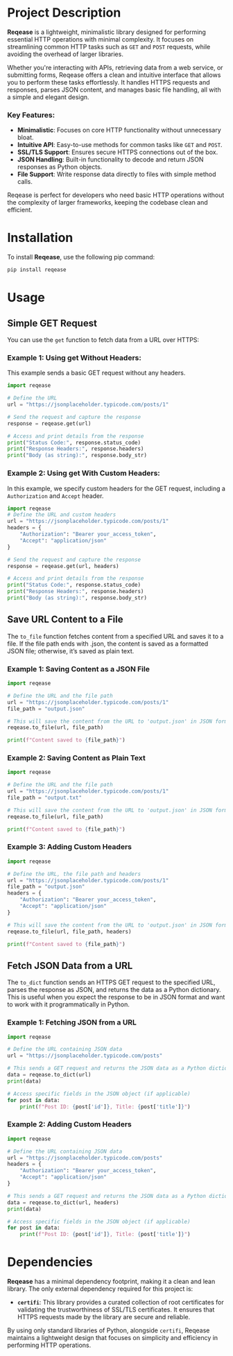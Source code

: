 # Project Description

**Reqease** is a lightweight, minimalistic library designed for performing essential HTTP operations with minimal complexity. It focuses on streamlining common HTTP tasks such as `GET` and `POST` requests, while avoiding the overhead of larger libraries.

Whether you're interacting with APIs, retrieving data from a web service, or submitting forms, Reqease offers a clean and intuitive interface that allows you to perform these tasks effortlessly. It handles HTTPS requests and responses, parses JSON content, and manages basic file handling, all with a simple and elegant design.

### Key Features:
- **Minimalistic**: Focuses on core HTTP functionality without unnecessary bloat.
- **Intuitive API**: Easy-to-use methods for common tasks like `GET` and `POST`.
- **SSL/TLS Support**: Ensures secure HTTPS connections out of the box.
- **JSON Handling**: Built-in functionality to decode and return JSON responses as Python objects.
- **File Support**: Write response data directly to files with simple method calls.

Reqease is perfect for developers who need basic HTTP operations without the complexity of larger frameworks, keeping the codebase clean and efficient.

# Installation

To install **Reqease**, use the following pip command:

```bash
pip install reqease
```

# Usage

## Simple GET Request

You can use the `get` function to fetch data from a URL over HTTPS:

### Example 1: Using get Without Headers:

This example sends a basic GET request without any headers.

```python
import reqease

# Define the URL
url = "https://jsonplaceholder.typicode.com/posts/1"

# Send the request and capture the response
response = reqease.get(url)

# Access and print details from the response
print("Status Code:", response.status_code)
print("Response Headers:", response.headers)
print("Body (as string):", response.body_str)
```

### Example 2: Using get With Custom Headers:

In this example, we specify custom headers for the GET request, including a `Authorization` and `Accept` header.

```python
import reqease
# Define the URL and custom headers
url = "https://jsonplaceholder.typicode.com/posts/1"
headers = {
    "Authorization": "Bearer your_access_token",
    "Accept": "application/json"
}

# Send the request and capture the response
response = reqease.get(url, headers)

# Access and print details from the response
print("Status Code:", response.status_code)
print("Response Headers:", response.headers)
print("Body (as string):", response.body_str)
```

## Save URL Content to a File

The `to_file` function fetches content from a specified URL and saves it to a file. If the file path ends with .json, the content is saved as a formatted JSON file; otherwise, it’s saved as plain text.

### Example 1: Saving Content as a JSON File

```python
import reqease

# Define the URL and the file path
url = "https://jsonplaceholder.typicode.com/posts/1"
file_path = "output.json"

# This will save the content from the URL to 'output.json' in JSON format.
reqease.to_file(url, file_path)

print(f"Content saved to {file_path}")
```

### Example 2: Saving Content as Plain Text

```python
import reqease

# Define the URL and the file path
url = "https://jsonplaceholder.typicode.com/posts/1"
file_path = "output.txt"

# This will save the content from the URL to 'output.json' in JSON format.
reqease.to_file(url, file_path)

print(f"Content saved to {file_path}")
```

### Example 3: Adding Custom Headers

```python
import reqease

# Define the URL, the file path and headers
url = "https://jsonplaceholder.typicode.com/posts/1"
file_path = "output.json"
headers = {
    "Authorization": "Bearer your_access_token",
    "Accept": "application/json"
}

# This will save the content from the URL to 'output.json' in JSON format.
reqease.to_file(url, file_path, headers)

print(f"Content saved to {file_path}")
```

## Fetch JSON Data from a URL

The `to_dict` function sends an HTTPS GET request to the specified URL, parses the response as JSON, and returns the data as a Python dictionary. This is useful when you expect the response to be in JSON format and want to work with it programmatically in Python.

### Example 1: Fetching JSON from a URL

```python
import reqease

# Define the URL containing JSON data
url = "https://jsonplaceholder.typicode.com/posts"

# This sends a GET request and returns the JSON data as a Python dictionary.
data = reqease.to_dict(url)
print(data)

# Access specific fields in the JSON object (if applicable)
for post in data:
    print(f"Post ID: {post['id']}, Title: {post['title']}")
```

### Example 2: Adding Custom Headers

```python
import reqease

# Define the URL containing JSON data
url = "https://jsonplaceholder.typicode.com/posts"
headers = {
    "Authorization": "Bearer your_access_token",
    "Accept": "application/json"
}

# This sends a GET request and returns the JSON data as a Python dictionary.
data = reqease.to_dict(url, headers)
print(data)

# Access specific fields in the JSON object (if applicable)
for post in data:
    print(f"Post ID: {post['id']}, Title: {post['title']}")
```

# Dependencies

**Reqease** has a minimal dependency footprint, making it a clean and lean library. The only external dependency required for this project is:

- **`certifi`**: This library provides a curated collection of root certificates for validating the trustworthiness of SSL/TLS certificates. It ensures that HTTPS requests made by the library are secure and reliable.

By using only standard libraries of Python, alongside `certifi`, Reqease maintains a lightweight design that focuses on simplicity and efficiency in performing HTTP operations.